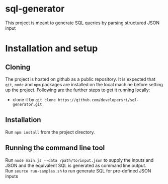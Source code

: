 # sql-generator
This project is meant to generate SQL queries by parsing structured JSON input

# Installation and setup

## Cloning

The project is hosted on github as a public repository. It is expected that `git`, `node` and `npm` packages are installed on the local machine before setting up the project. Following are the further steps to get it running locally:

- clone it by `git clone https://github.com/developersri/sql-generator.git`

## Installation

Run `npm install` from the project directory.

## Running the command line tool

Run `node main.js --data /path/to/input.json` to supply the inputs and JSON and the equivalent SQL is generated as command line output.\
Run `source run-samples.sh` to run generate SQL for pre-defined JSON inputs
